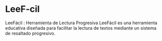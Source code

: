 # LeeF-cil
LeeFácil : Herramienta de Lectura Progresiva LeeFácil es una herramienta educativa diseñada para facilitar la lectura de textos mediante un sistema de resaltado progresivo.
